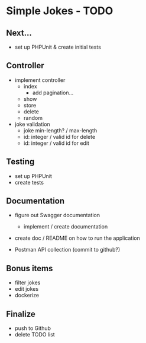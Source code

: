 # Simple Jokes - TODO

## Next...
- set up PHPUnit & create initial tests

## Controller
- implement controller
    - index
        - add pagination...
    - show
    - store
    - delete
    - random
- joke validation
    - joke min-length? / max-length
    - id: integer / valid id for delete
    - id: integer / valid id for edit

## Testing
- set up PHPUnit
- create tests

## Documentation
- figure out Swagger documentation
    - implement / create documentation
- create doc / README on how to run the application

- Postman API collection (commit to github?)

## Bonus items
- filter jokes
- edit jokes
- dockerize

## Finalize
- push to Github
- delete TODO list
 